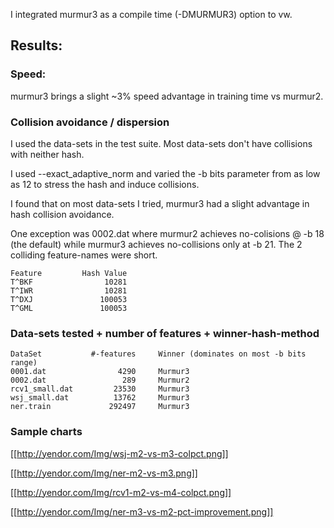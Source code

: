 I integrated murmur3 as a compile time (-DMURMUR3) option to vw.

## Results:

### Speed:
murmur3 brings a slight ~3% speed advantage in training time vs murmur2.

### Collision avoidance / dispersion
I used the data-sets in the test suite.  Most data-sets don't have collisions with neither hash.

I used --exact_adaptive_norm and varied the -b bits parameter from as low as 12 to stress the hash and induce collisions.

I found that on most data-sets I tried, murmur3 had a slight advantage in hash collision avoidance.

One exception was 0002.dat where murmur2 achieves no-colisions @ -b 18 (the default) while murmur3 achieves no-collisions only at -b 21.  The 2 colliding feature-names were short.

    Feature         Hash Value
    T^BKF                10281
    T^IWR                10281
    T^DXJ               100053
    T^GML               100053

### Data-sets tested + number of features + winner-hash-method


    DataSet           #-features     Winner (dominates on most -b bits range)
    0001.dat                4290     Murmur3
    0002.dat                 289     Murmur2
    rcv1_small.dat         23530     Murmur3
    wsj_small.dat          13762     Murmur3
    ner.train             292497     Murmur3

### Sample charts

[[http://yendor.com/Img/wsj-m2-vs-m3-colpct.png]]

[[http://yendor.com/Img/ner-m2-vs-m3.png]]

[[http://yendor.com/Img/rcv1-m2-vs-m4-colpct.png]]

[[http://yendor.com/Img/ner-m3-vs-m2-pct-improvement.png]]




